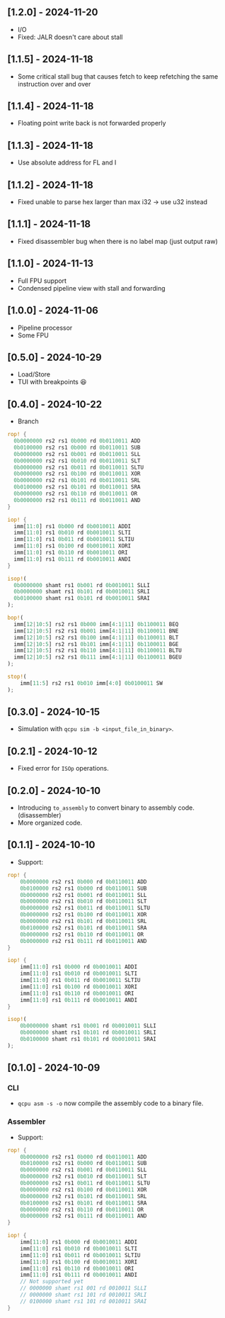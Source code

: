 ## [1.2.0] - 2024-11-20
- I/O
- Fixed: JALR doesn't care about stall

## [1.1.5] - 2024-11-18
- Some critical stall bug that causes fetch to keep refetching the same instruction over and over

## [1.1.4] - 2024-11-18
- Floating point write back is not forwarded properly

## [1.1.3] - 2024-11-18
- Use absolute address for FL and I

## [1.1.2] - 2024-11-18
- Fixed unable to parse hex larger than max i32 -> use u32 instead

## [1.1.1] - 2024-11-18
- Fixed disassembler bug when there is no label map (just output raw)

## [1.1.0] - 2024-11-13
- Full FPU support
- Condensed pipeline view with stall and forwarding

## [1.0.0] - 2024-11-06
- Pipeline processor
- Some FPU

## [0.5.0] - 2024-10-29
- Load/Store
- TUI with breakpoints 😆

## [0.4.0] - 2024-10-22
- Branch
```rs
rop! {
  0b0000000 rs2 rs1 0b000 rd 0b0110011 ADD
  0b0100000 rs2 rs1 0b000 rd 0b0110011 SUB
  0b0000000 rs2 rs1 0b001 rd 0b0110011 SLL
  0b0000000 rs2 rs1 0b010 rd 0b0110011 SLT
  0b0000000 rs2 rs1 0b011 rd 0b0110011 SLTU
  0b0000000 rs2 rs1 0b100 rd 0b0110011 XOR
  0b0000000 rs2 rs1 0b101 rd 0b0110011 SRL
  0b0100000 rs2 rs1 0b101 rd 0b0110011 SRA
  0b0000000 rs2 rs1 0b110 rd 0b0110011 OR
  0b0000000 rs2 rs1 0b111 rd 0b0110011 AND
}

iop! {
  imm[11:0] rs1 0b000 rd 0b0010011 ADDI
  imm[11:0] rs1 0b010 rd 0b0010011 SLTI
  imm[11:0] rs1 0b011 rd 0b0010011 SLTIU
  imm[11:0] rs1 0b100 rd 0b0010011 XORI
  imm[11:0] rs1 0b110 rd 0b0010011 ORI
  imm[11:0] rs1 0b111 rd 0b0010011 ANDI
}

isop!(
  0b0000000 shamt rs1 0b001 rd 0b0010011 SLLI
  0b0000000 shamt rs1 0b101 rd 0b0010011 SRLI
  0b0100000 shamt rs1 0b101 rd 0b0010011 SRAI
);

bop!(
  imm[12|10:5] rs2 rs1 0b000 imm[4:1|11] 0b1100011 BEQ
  imm[12|10:5] rs2 rs1 0b001 imm[4:1|11] 0b1100011 BNE
  imm[12|10:5] rs2 rs1 0b100 imm[4:1|11] 0b1100011 BLT
  imm[12|10:5] rs2 rs1 0b101 imm[4:1|11] 0b1100011 BGE
  imm[12|10:5] rs2 rs1 0b110 imm[4:1|11] 0b1100011 BLTU
  imm[12|10:5] rs2 rs1 0b111 imm[4:1|11] 0b1100011 BGEU
);

stop!(
    imm[11:5] rs2 rs1 0b010 imm[4:0] 0b0100011 SW
);
```

## [0.3.0] - 2024-10-15
- Simulation with `qcpu sim -b <input_file_in_binary>`.

## [0.2.1] - 2024-10-12
- Fixed error for `ISOp` operations.

## [0.2.0] - 2024-10-10
- Introducing `to_assembly` to convert binary to assembly code. (disassembler)
- More organized code.

## [0.1.1] - 2024-10-10
- Support:
```rs
rop! {
    0b0000000 rs2 rs1 0b000 rd 0b0110011 ADD
    0b0100000 rs2 rs1 0b000 rd 0b0110011 SUB
    0b0000000 rs2 rs1 0b001 rd 0b0110011 SLL
    0b0000000 rs2 rs1 0b010 rd 0b0110011 SLT
    0b0000000 rs2 rs1 0b011 rd 0b0110011 SLTU
    0b0000000 rs2 rs1 0b100 rd 0b0110011 XOR
    0b0000000 rs2 rs1 0b101 rd 0b0110011 SRL
    0b0100000 rs2 rs1 0b101 rd 0b0110011 SRA
    0b0000000 rs2 rs1 0b110 rd 0b0110011 OR
    0b0000000 rs2 rs1 0b111 rd 0b0110011 AND
}

iop! {
    imm[11:0] rs1 0b000 rd 0b0010011 ADDI
    imm[11:0] rs1 0b010 rd 0b0010011 SLTI
    imm[11:0] rs1 0b011 rd 0b0010011 SLTIU
    imm[11:0] rs1 0b100 rd 0b0010011 XORI
    imm[11:0] rs1 0b110 rd 0b0010011 ORI
    imm[11:0] rs1 0b111 rd 0b0010011 ANDI
}

isop!(
    0b0000000 shamt rs1 0b001 rd 0b0010011 SLLI
    0b0000000 shamt rs1 0b101 rd 0b0010011 SRLI
    0b0100000 shamt rs1 0b101 rd 0b0010011 SRAI
);
```


## [0.1.0] - 2024-10-09

### CLI
- `qcpu asm -s -o` now compile the assembly code to a binary file.

### Assembler
- Support:
```rs
rop! {
    0b0000000 rs2 rs1 0b000 rd 0b0110011 ADD
    0b0100000 rs2 rs1 0b000 rd 0b0110011 SUB
    0b0000000 rs2 rs1 0b001 rd 0b0110011 SLL
    0b0000000 rs2 rs1 0b010 rd 0b0110011 SLT
    0b0000000 rs2 rs1 0b011 rd 0b0110011 SLTU
    0b0000000 rs2 rs1 0b100 rd 0b0110011 XOR
    0b0000000 rs2 rs1 0b101 rd 0b0110011 SRL
    0b0100000 rs2 rs1 0b101 rd 0b0110011 SRA
    0b0000000 rs2 rs1 0b110 rd 0b0110011 OR
    0b0000000 rs2 rs1 0b111 rd 0b0110011 AND
}

iop! {
    imm[11:0] rs1 0b000 rd 0b0010011 ADDI
    imm[11:0] rs1 0b010 rd 0b0010011 SLTI
    imm[11:0] rs1 0b011 rd 0b0010011 SLTIU
    imm[11:0] rs1 0b100 rd 0b0010011 XORI
    imm[11:0] rs1 0b110 rd 0b0010011 ORI
    imm[11:0] rs1 0b111 rd 0b0010011 ANDI
    // Not supported yet
    // 0000000 shamt rs1 001 rd 0010011 SLLI
    // 0000000 shamt rs1 101 rd 0010011 SRLI
    // 0100000 shamt rs1 101 rd 0010011 SRAI
}
```